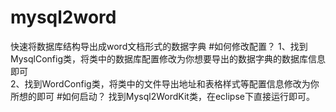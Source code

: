 # mysql2word
快速将数据库结构导出成word文档形式的数据字典
#如何修改配置？
 1、找到MysqlConfig类，将类中的数据库配置修改为你想要导出的数据字典的数据库信息即可</br>
 2、找到WordConfig类，将类中的文件导出地址和表格样式等配置信息修改为你所想的即可
#如何启动？
找到Mysql2WordKit类，在eclipse下直接运行即可。
